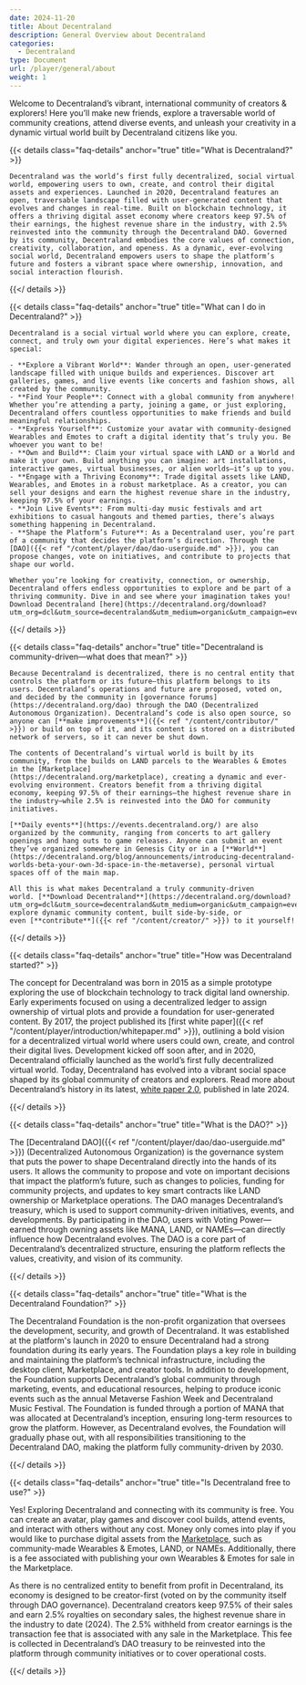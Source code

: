 ```yaml
---
date: 2024-11-20
title: About Decentraland
description: General Overview about Decentraland
categories:
  - Decentraland
type: Document
url: /player/general/about
weight: 1
---
```


Welcome to Decentraland’s vibrant, international community of creators & explorers! Here you’ll make new friends, explore a traversable world of community creations, attend diverse events, and unleash your creativity in a dynamic virtual world built by Decentraland citizens like you.

{{< details class="faq-details" anchor="true" title="What is Decentraland?" >}}

    Decentraland was the world’s first fully decentralized, social virtual world, empowering users to own, create, and control their digital assets and experiences. Launched in 2020, Decentraland features an open, traversable landscape filled with user-generated content that evolves and changes in real-time. Built on blockchain technology, it offers a thriving digital asset economy where creators keep 97.5% of their earnings, the highest revenue share in the industry, with 2.5% reinvested into the community through the Decentraland DAO. Governed by its community, Decentraland embodies the core values of connection, creativity, collaboration, and openess. As a dynamic, ever-evolving social world, Decentraland empowers users to shape the platform’s future and fosters a vibrant space where ownership, innovation, and social interaction flourish.

{{</ details >}}

{{< details class="faq-details" anchor="true" title="What can I do in Decentraland?" >}}

    Decentraland is a social virtual world where you can explore, create, connect, and truly own your digital experiences. Here’s what makes it special:

    - **Explore a Vibrant World**: Wander through an open, user-generated landscape filled with unique builds and experiences. Discover art galleries, games, and live events like concerts and fashion shows, all created by the community.
    - **Find Your People**: Connect with a global community from anywhere! Whether you’re attending a party, joining a game, or just exploring, Decentraland offers countless opportunities to make friends and build meaningful relationships.
    - **Express Yourself**: Customize your avatar with community-designed Wearables and Emotes to craft a digital identity that’s truly you. Be whoever you want to be!
    - **Own and Build**: Claim your virtual space with LAND or a World and make it your own. Build anything you can imagine: art installations, interactive games, virtual businesses, or alien worlds—it’s up to you.
    - **Engage with a Thriving Economy**: Trade digital assets like LAND, Wearables, and Emotes in a robust marketplace. As a creator, you can sell your designs and earn the highest revenue share in the industry, keeping 97.5% of your earnings.
    - **Join Live Events**: From multi-day music festivals and art exhibitions to casual hangouts and themed parties, there’s always something happening in Decentraland.
    - **Shape the Platform’s Future**: As a Decentraland user, you’re part of a community that decides the platform’s direction. Through the [DAO]({{< ref "/content/player/dao/dao-userguide.md" >}}), you can propose changes, vote on initiatives, and contribute to projects that shape our world.

    Whether you’re looking for creativity, connection, or ownership, Decentraland offers endless opportunities to explore and be part of a thriving community. Dive in and see where your imagination takes you! Download Decentraland [here](https://decentraland.org/download?utm_org=dcl&utm_source=decentraland&utm_medium=organic&utm_campaign=evergreen&utm_term=generaldocs&utm_content=faq).

{{</ details >}}

{{< details class="faq-details" anchor="true" title="Decentraland is community-driven—what does that mean?" >}}

    Because Decentraland is decentralized, there is no central entity that controls the platform or its future—this platform belongs to its users. Decentraland’s operations and future are proposed, voted on, and decided by the community in [governance forums](https://decentraland.org/dao) through the DAO (Decentralized Autonomous Organization). Decentraland’s code is also open source, so anyone can [**make improvements**]({{< ref "/content/contributor/" >}}) or build on top of it, and its content is stored on a distributed network of servers, so it can never be shut down.

    The contents of Decentraland’s virtual world is built by its community, from the builds on LAND parcels to the Wearables & Emotes in the [Marketplace]
    (https://decentraland.org/marketplace), creating a dynamic and ever-evolving environment. Creators benefit from a thriving digital economy, keeping 97.5% of their earnings—the highest revenue share in the industry—while 2.5% is reinvested into the DAO for community initiatives.

    [**Daily events**](https://events.decentraland.org/) are also organized by the community, ranging from concerts to art gallery openings and hang outs to game releases. Anyone can submit an event they’ve organized somewhere in Genesis City or in a [**World**](https://decentraland.org/blog/announcements/introducing-decentraland-worlds-beta-your-own-3d-space-in-the-metaverse), personal virtual spaces off of the main map.

    All this is what makes Decentraland a truly community-driven world. [**Download Decentraland**](https://decentraland.org/download?utm_org=dcl&utm_source=decentraland&utm_medium=organic&utm_campaign=evergreen&utm_term=generaldocs&utm_content=faq) and explore dynamic community content, built side-by-side, or even [**contribute**]({{< ref "/content/creator/" >}}) to it yourself!

{{</ details >}}

{{< details class="faq-details" anchor="true" title="How was Decentraland started?" >}}

The concept for Decentraland was born in 2015 as a simple prototype exploring the use of blockchain technology to track digital land ownership. Early experiments focused on using a decentralized ledger to assign ownership of virtual plots and provide a foundation for user-generated content. By 2017, the project published its [first white paper]({{< ref "/content/player/introduction/whitepaper.md" >}}), outlining a bold vision for a decentralized virtual world where users could own, create, and control their digital lives.
Development kicked off soon after, and in 2020, Decentraland officially launched as the world’s first fully decentralized virtual world. Today, Decentraland has evolved into a vibrant social space shaped by its global community of creators and explorers.
Read more about Decentraland’s history in its latest, [white paper 2.0](https://decentraland.org/whitepaper2.pdf), published in late 2024.

{{</ details >}}

{{< details class="faq-details" anchor="true" title="What is the DAO?" >}}

The [Decentraland DAO]({{< ref "/content/player/dao/dao-userguide.md" >}}) (Decentralized Autonomous Organization) is the governance system that puts the power to shape Decentraland directly into the hands of its users. It allows the community to propose and vote on important decisions that impact the platform’s future, such as changes to policies, funding for community projects, and updates to key smart contracts like LAND ownership or Marketplace operations.
The DAO manages Decentraland’s treasury, which is used to support community-driven initiatives, events, and developments. By participating in the DAO, users with Voting Power—earned through owning assets like MANA, LAND, or NAMEs—can directly influence how Decentraland evolves.
The DAO is a core part of Decentraland’s decentralized structure, ensuring the platform reflects the values, creativity, and vision of its community.

{{</ details >}}

{{< details class="faq-details" anchor="true" title="What is the Decentraland Foundation?" >}}

The Decentraland Foundation is the non-profit organization that oversees the development, security, and growth of Decentraland. It was established at the platform's launch in 2020 to ensure Decentraland had a strong foundation during its early years. The Foundation plays a key role in building and maintaining the platform’s technical infrastructure, including the desktop client, Marketplace, and creator tools.
In addition to development, the Foundation supports Decentraland’s global community through marketing, events, and educational resources, helping to produce iconic events such as the annual Metaverse Fashion Week and Decentraland Music Festival.
The Foundation is funded through a portion of MANA that was allocated at Decentraland’s inception, ensuring long-term resources to grow the platform. However, as Decentraland evolves, the Foundation will gradually phase out, with all responsibilities transitioning to the Decentraland DAO, making the platform fully community-driven by 2030.

{{</ details >}}

{{< details class="faq-details" anchor="true" title="Is Decentraland free to use?" >}}

Yes! Exploring Decentraland and connecting with its community is free. You can create an avatar, play games and discover cool builds, attend events, and interact with others without any cost. Money only comes into play if you would like to purchase digital assets from the [Marketplace](https://decentraland.org/marketplace), such as community-made Wearables & Emotes, LAND, or NAMEs. Additionally, there is a fee associated with publishing your own Wearables & Emotes for sale in the Marketplace.

As there is no centralized entity to benefit from profit in Decentraland, its economy is designed to be creator-first (voted on by the community itself through DAO governance). Decentraland creators keep 97.5% of their sales and earn 2.5% royalties on secondary sales, the highest revenue share in the industry to date (2024). The 2.5% withheld from creator earnings is the transaction fee that is associated with any sale in the Marketplace. This fee is collected in Decentraland’s DAO treasury to be reinvested into the platform through community initiatives or to cover operational costs.

{{</ details >}}
